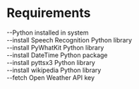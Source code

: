 # Requirements
--Python installed in system\
--install Speech Recognition Python library\
--install PyWhatKit Python library\
--install DateTime Python package\
--install pyttsx3 Python library\
--install wikipedia Python library\
--fetch Open Weather API key
